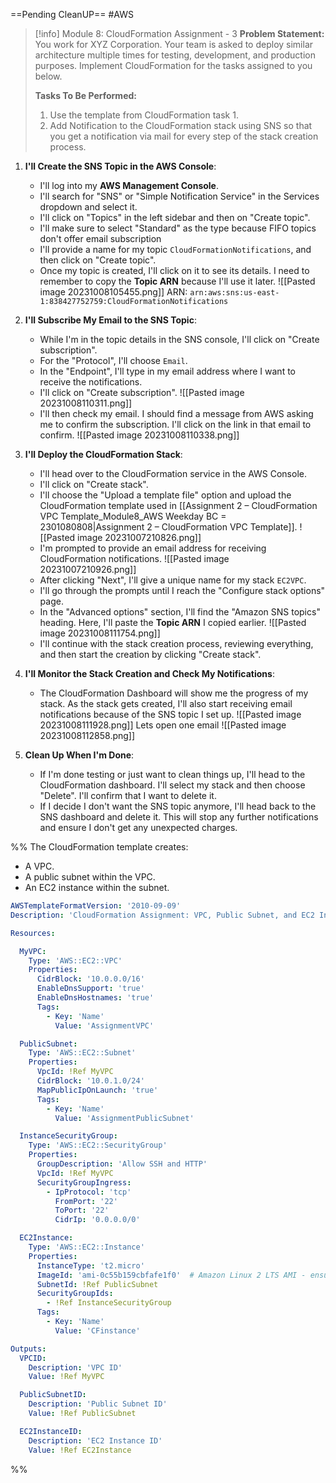 ==Pending CleanUP==
#AWS

> [!info] Module 8: CloudFormation Assignment - 3 
> **Problem Statement:** 
> You work for XYZ Corporation. Your team is asked to deploy similar architecture multiple times for testing, development, and production purposes. Implement CloudFormation for the tasks assigned to you below. 
> 
> **Tasks To Be Performed:** 
> 1. Use the template from CloudFormation task 1. 
> 2. Add Notification to the CloudFormation stack using SNS so that you get a notification via mail for every step of the stack creation process.


1. **I'll Create the SNS Topic in the AWS Console**:
    - I'll log into my **AWS Management Console**.
    - I'll search for "SNS" or "Simple Notification Service" in the Services dropdown and select it.
    - I'll click on "Topics" in the left sidebar and then on "Create topic".
    - I'll make sure to select "Standard" as the type because FIFO topics don't offer email subscription
    - I'll provide a name for my topic `CloudFormationNotifications`, and then click on "Create topic".
    - Once my topic is created, I'll click on it to see its details. I need to remember to copy the **Topic ARN** because I'll use it later.
      ![[Pasted image 20231008105455.png]]
      ARN: `arn:aws:sns:us-east-1:838427752759:CloudFormationNotifications`
      
2. **I'll Subscribe My Email to the SNS Topic**:
    - While I'm in the topic details in the SNS console, I'll click on "Create subscription".
    - For the "Protocol", I'll choose `Email`.
    - In the "Endpoint", I'll type in my email address where I want to receive the notifications.
    - I'll click on "Create subscription".
      ![[Pasted image 20231008110311.png]]
    - I'll then check my email. I should find a message from AWS asking me to confirm the subscription. I'll click on the link in that email to confirm.
      ![[Pasted image 20231008110338.png]]
3. **I'll Deploy the CloudFormation Stack**:
    
    - I'll head over to the CloudFormation service in the AWS Console.
    - I'll click on "Create stack".
    - I'll choose the "Upload a template file" option and upload the CloudFormation template used in [[Assignment 2 – CloudFormation VPC Template_Module8_AWS Weekday BC = 2301080808|Assignment 2 – CloudFormation VPC Template]].
      ![[Pasted image 20231007210826.png]]
    - I'm prompted to provide an email address for receiving CloudFormation notifications.
      ![[Pasted image 20231007210926.png]]
    - After clicking "Next", I'll give a unique name for my stack `EC2VPC`.
    - I'll go through the prompts until I reach the "Configure stack options" page.
    - In the "Advanced options" section, I'll find the "Amazon SNS topics" heading. Here, I'll paste the **Topic ARN** I copied earlier.
      ![[Pasted image 20231008111754.png]]
    - I'll continue with the stack creation process, reviewing everything, and then start the creation by clicking "Create stack".
      
4. **I'll Monitor the Stack Creation and Check My Notifications**:
    
    - The CloudFormation Dashboard will show me the progress of my stack. As the stack gets created, I'll also start receiving email notifications because of the SNS topic I set up.
      ![[Pasted image 20231008111928.png]]
      Lets open one email
      ![[Pasted image 20231008112858.png]]
      
5. **Clean Up When I'm Done**:
    
    - If I'm done testing or just want to clean things up, I'll head to the CloudFormation dashboard. I'll select my stack and then choose "Delete". I'll confirm that I want to delete it.
    - If I decide I don't want the SNS topic anymore, I'll head back to the SNS dashboard and delete it. This will stop any further notifications and ensure I don't get any unexpected charges.



%%
The CloudFormation template creates:

- A VPC.
- A public subnet within the VPC.
- An EC2 instance within the subnet.

```yaml
AWSTemplateFormatVersion: '2010-09-09'
Description: 'CloudFormation Assignment: VPC, Public Subnet, and EC2 Instance'

Resources:

  MyVPC:
    Type: 'AWS::EC2::VPC'
    Properties:
      CidrBlock: '10.0.0.0/16'
      EnableDnsSupport: 'true'
      EnableDnsHostnames: 'true'
      Tags:
        - Key: 'Name'
          Value: 'AssignmentVPC'

  PublicSubnet:
    Type: 'AWS::EC2::Subnet'
    Properties:
      VpcId: !Ref MyVPC
      CidrBlock: '10.0.1.0/24'
      MapPublicIpOnLaunch: 'true'
      Tags:
        - Key: 'Name'
          Value: 'AssignmentPublicSubnet'

  InstanceSecurityGroup:
    Type: 'AWS::EC2::SecurityGroup'
    Properties:
      GroupDescription: 'Allow SSH and HTTP'
      VpcId: !Ref MyVPC
      SecurityGroupIngress:
        - IpProtocol: 'tcp'
          FromPort: '22'
          ToPort: '22'
          CidrIp: '0.0.0.0/0'

  EC2Instance:
    Type: 'AWS::EC2::Instance'
    Properties:
      InstanceType: 't2.micro'
      ImageId: 'ami-0c55b159cbfafe1f0'  # Amazon Linux 2 LTS AMI - ensure this is the right AMI for your region
      SubnetId: !Ref PublicSubnet
      SecurityGroupIds:
        - !Ref InstanceSecurityGroup
      Tags:
        - Key: 'Name'
          Value: 'CFinstance'

Outputs:
  VPCID:
    Description: 'VPC ID'
    Value: !Ref MyVPC

  PublicSubnetID:
    Description: 'Public Subnet ID'
    Value: !Ref PublicSubnet

  EC2InstanceID:
    Description: 'EC2 Instance ID'
    Value: !Ref EC2Instance
```

%%